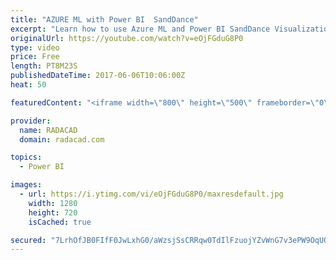 ```yaml
---
title: "AZURE ML with Power BI  SandDance"
excerpt: "Learn how to use Azure ML and Power BI SandDance Visualization"
originalUrl: https://youtube.com/watch?v=eOjFGduG8P0
type: video
price: Free
length: PT8M23S
publishedDateTime: 2017-06-06T10:06:00Z
heat: 50

featuredContent: "<iframe width=\"800\" height=\"500\" frameborder=\"0\" src=\"https://www.youtube.com/embed/eOjFGduG8P0\" allow=\"accelerometer; autoplay; encrypted-media; gyroscope; picture-in-picture\" allowfullscreen></iframe>"

provider:
  name: RADACAD
  domain: radacad.com

topics:
  - Power BI

images:
  - url: https://i.ytimg.com/vi/eOjFGduG8P0/maxresdefault.jpg
    width: 1280
    height: 720
    isCached: true

secured: "7LrhOfJB0FIfF0JwLxhG0/aWzsjSsCRRqw0TdIlFzuojYZvWnG7v3ePW9OqUOlMd9Vk8eeUAPgubimcCLpICxKuJ0NRuXH3r7pixFDDyNsaxQcd3ECjjI0lrCJYuzSpk7SQfgkeDCVWh6RW+r9pESkrunkdtyTpPAGqIHUvXOxlgCc+Vm88ONMBz8WptgbQmJ3tQ/bhZnT7bmGHHs7D/9M9koRv0AQZUjVYIOQewikg5HPKOgBrrJWjZXDo6FCRPs4mwxbOydLaRbraOyPSDNaheNn6EffSLxYU2DKMqiGBO4jUamDHqQlkDH9v+KqUIy4U6NemNdLwUYuL4KQu87VzQDSOMiYedVagd58Xh5IUcXlMLpPktoomv5l1/ONXYnT1PbRQSRf0nLwDZAg63s3q+jub/rWKuHVAHXfFd5Bc=;2AexB4YldvenrHusYAj0Aw=="
---
```


